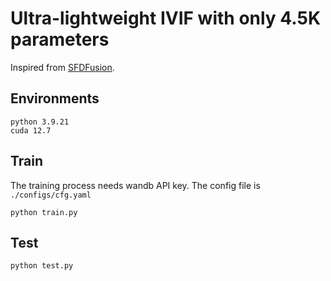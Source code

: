 # Ultra-lightweight IVIF with only 4.5K parameters
Inspired from [SFDFusion](https://github.com/lqz2/SFDFusion).
## Environments
```
python 3.9.21
cuda 12.7
```

## Train

The training process needs wandb API key.
The config file is `./configs/cfg.yaml`

```
python train.py
```

## Test
```
python test.py
```
